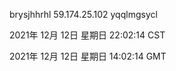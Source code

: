brysjhhrhl 59.174.25.102 yqqlmgsycl

2021年 12月 12日 星期日 22:02:14 CST

2021年 12月 12日 星期日 14:02:14 GMT
